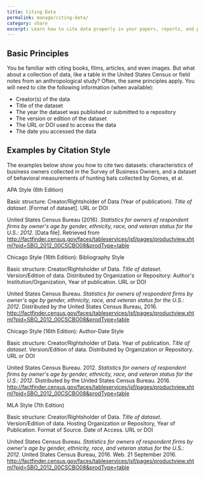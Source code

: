 ```yaml
---
title: Citing Data 
permalink: manage/citing-data/
category: share
excerpt: Learn how to cite data properly in your papers, reports, and presentations  
---
```


## Basic Principles

You be familiar with citing books, films, articles, and even images.  But what about a collection of data, like a table in the United States Census or field notes from an anthropological study?  Often, the same principles apply.  You will need to cite the following information (when available):
* Creator(s) of the data
* Title of the dataset
* The year the dataset was published or submitted to a repository
* The version or edition of the dataset
* The URL or DOI used to access the data
* The date you accessed the data
 
## Examples by Citation Style

The examples below show you how to cite two datasets: characteristics of business owners collected in the Survey of Business Owners, and a dataset of behavioral measurements of hunting bats collected by Gomes, et al.

APA Style (6th Edition)

Basic structure: Creator/Rightsholder of Data (Year of publication). <i>Title of dataset</i>. [Format of dataset]. URL or DOI

United States Census Bureau (2016). <i>Statistics for owners of respondent firms by owner's age by gender, ethnicity, race, and veteran status for the U.S.: 2012</i>. [Data file]. Retrieved from http://factfinder.census.gov/faces/tableservices/jsf/pages/productview.xhtml?pid=SBO_2012_00CSCBO08&prodType=table

Chicago Style (16th Edition): Bibliography Style

Basic structure: Creator/Rightsholder of Data. <i>Title of dataset</i>. Version/Edition of data. Distributed by Organization or Repository: Author's Institution/Organization, Year of publication. URL or DOI

United States Census Bureau. <i>Statistics for owners of respondent firms by owner's age by gender, ethnicity, race, and veteran status for the U.S.: 2012</i>. Distributed by the United States Census Bureau, 2016. http://factfinder.census.gov/faces/tableservices/jsf/pages/productview.xhtml?pid=SBO_2012_00CSCBO08&prodType=table

Chicago Style (16th Edition): Author-Date Style

Basic structure: Creator/Rightsholder of Data. Year of publication. <i>Title of dataset</i>. Version/Edition of data. Distributed by Organization or Repository. URL or DOI

United States Census Bureau. 2012. <i>Statistics for owners of respondent firms by owner's age by gender, ethnicity, race, and veteran status for the U.S.: 2012</i>. Distributed by the United States Census Bureau. 2016. http://factfinder.census.gov/faces/tableservices/jsf/pages/productview.xhtml?pid=SBO_2012_00CSCBO08&prodType=table

MLA Style (7th Edition)

Basic structure: Creator/Rightsholder of Data. <i>Title of dataset</i>. Version/Edition of data. Hosting Organization or Repository, Year of Publication. Format of Source. Date of Access. URL or DOI

United States Census Bureau. <i>Statistics for owners of respondent firms by owner's age by gender, ethnicity, race, and veteran status for the U.S.: 2012</i>. United States Census Bureau, 2016. Web. 21 September 2016. http://factfinder.census.gov/faces/tableservices/jsf/pages/productview.xhtml?pid=SBO_2012_00CSCBO08&prodType=table
